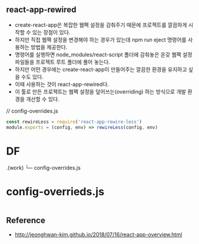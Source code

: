 react-app-rewired
--
* create-react-app은 복잡한 웹팩 설정을 감춰주기 때문에 프로젝트를 깔끔하게 시작할 수 있는 장점이 있다.
* 하지만 직접 웹팩 설정을 변경해야 하는 경우가 있는데 npm run eject 명령어를 사용하는 방법을 제공한다.
* 명령어를 실행하면 node_modules/react-script 폴더에 감춰놓은 온갖 웹팩 설정 파일들을 프로젝트 루트 폴더에 풀어 놓는다.
* 하지만 어떤 경우에는 create-react-app이 만들어주는 깔끔한 환경을 유지하고 싶을 수도 있다.
* 이때 사용하는 것이 react-app-rewired다.
* 이 툴로 만든 프로젝트는 웹팩 설정을 덮어쓰는(overriding) 하는 방식으로 개발 환경을 개선할 수 있다.

// config-overrides.js
```javascript
const rewireLess = require('react-app-rewire-less')
module.exports = (config, env) => rewireLess(config, env)
```

# DF
.(work)
└─ config-overrides.js

# config-overrieds.js
```javascript

```

Reference
--
* http://jeonghwan-kim.github.io/2018/07/16/react-app-overview.html